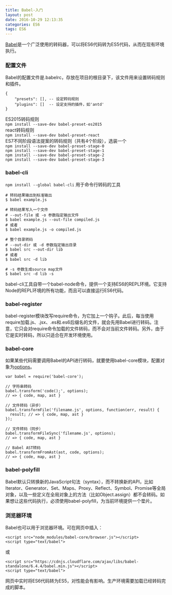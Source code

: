 ```yaml
---
title: Babel-入门
layout: post
date: 2016-10-29 12:13:35
categories: ES6
tags: ES6
---
```


[Babel](https://babeljs.io/)是一个广泛使用的转码器，可以将ES6代码转为ES5代码，从而在现有环境执行。

### 配置文件

Babel的配置文件是.babelrc，存放在项目的根目录下，该文件用来设置转码规则和插件。
```
{
    "presets": [], -- 设定转码规则
    "plugins": []  -- 设定支持的插件，如'antd'
}
```
ES2015转码规则  
`npm install --save-dev babel-preset-es2015`  
react转码规则  
`npm install --save-dev babel-preset-react`  
ES7不同阶段语法提案的转码规则（共有4个阶段），选装一个  
`npm install --save-dev babel-preset-stage-0`  
`npm install --save-dev babel-preset-stage-1`  
`npm install --save-dev babel-preset-stage-2`  
`npm install --save-dev babel-preset-stage-3`  

### babel-cli

`npm install --global babel-cli` 用于命令行转码的工具

```
# 转码结果输出到标准输出
$ babel example.js

# 转码结果写入一个文件
# --out-file 或 -o 参数指定输出文件
$ babel example.js --out-file compiled.js
# 或者
$ babel example.js -o compiled.js

# 整个目录转码
# --out-dir 或 -d 参数指定输出目录
$ babel src --out-dir lib
# 或者
$ babel src -d lib

# -s 参数生成source map文件
$ babel src -d lib -s
```

babel-cli工具自带一个babel-node命令，提供一个支持ES6的REPL环境。它支持Node的REPL环境的所有功能，而且可以直接运行ES6代码。

### babel-register

babel-register模块改写require命令，为它加上一个钩子。此后，每当使用require加载.js、.jsx、.es和.es6后缀名的文件，就会先用Babel进行转码。注意，它只会对require命令加载的文件转码，而不会对当前文件转码。另外，由于它是实时转码，所以只适合在开发环境使用。

### babel-core

如果某些代码需要调用Babel的API进行转码，就要使用babel-core模块，配置对象为[options](http://babeljs.io/docs/usage/options/)。
```
var babel = require('babel-core');

// 字符串转码
babel.transform('code();', options);
// => { code, map, ast }

// 文件转码（异步）
babel.transformFile('filename.js', options, function(err, result) {
  result; // => { code, map, ast }
});

// 文件转码（同步）
babel.transformFileSync('filename.js', options);
// => { code, map, ast }

// Babel AST转码
babel.transformFromAst(ast, code, options);
// => { code, map, ast }
```

### babel-polyfill

Babel默认只转换新的JavaScript句法（syntax），而不转换新的API，比如Iterator、Generator、Set、Maps、Proxy、Reflect、Symbol、Promise等全局对象，以及一些定义在全局对象上的方法（比如Object.assign）都不会转码。如果想让这些代码执行，必须使用babel-polyfill，为当前环境提供一个垫片。

### 浏览器环境

Babel也可以用于浏览器环境。可在网页中插入：
```
<script src="node_modules/babel-core/browser.js"></script>
<script type="text/babel">
```
或
```
<script src="https://cdnjs.cloudflare.com/ajax/libs/babel-standalone/6.4.4/babel.min.js"></script>
<script type="text/babel">
```

网页中实时将ES6代码转为ES5，对性能会有影响。生产环境需要加载已经转码完成的脚本。